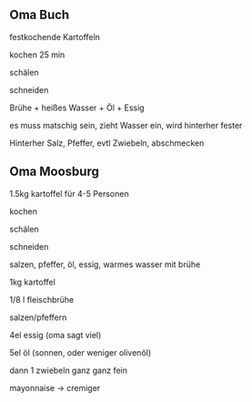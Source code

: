 ## Oma Buch

festkochende Kartoffeln

kochen 25 min

schälen

schneiden

Brühe + heißes Wasser + Öl + Essig

es muss matschig sein, zieht Wasser ein, wird hinterher fester

Hinterher Salz, Pfeffer, evtl Zwiebeln, abschmecken

## Oma Moosburg

1.5kg kartoffel für 4-5 Personen

kochen

schälen

schneiden

salzen, pfeffer, öl, essig, warmes wasser mit brühe

1kg kartoffel

1/8 l fleischbrühe

salzen/pfeffern

4el essig (oma sagt viel)

5el öl (sonnen, oder weniger olivenöl)

dann 1 zwiebeln ganz ganz fein

mayonnaise -> cremiger



